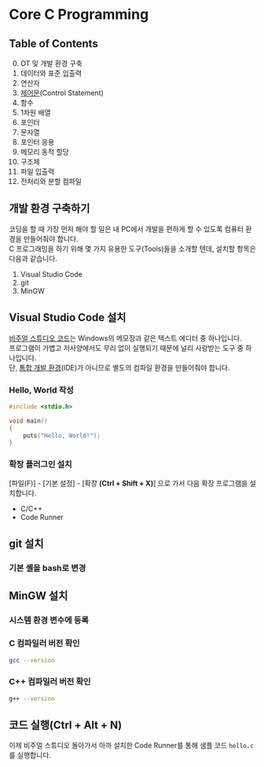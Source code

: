 # Core C Programming

## Table of Contents
0. OT 및 개발 환경 구축
1. 데이터와 표준 입출력
2. 연산자
3. [제어문](https://github.com/ay-oh/core-c/tree/develop/03--control-statement)(Control Statement)
4. 함수
5. 1차원 배열
6. 포인터
7. 문자열
8. 포인터 응용
9. 메모리 동적 할당
10. 구조체
11. 파일 입출력
12. 전처리와 분할 컴파일

## 개발 환경 구축하기
코딩을 할 때 가장 먼저 해야 할 일은 내 PC에서 개발을 편하게 할 수 있도록 컴퓨터 환경을 만들어줘야 합니다.  
C 프로그래밍을 하기 위해 몇 가지 유용한 도구(Tools)들을 소개할 텐데, 설치할 항목은 다음과 같습니다.

1. Visual Studio Code
2. git
3. MinGW



## Visual Studio Code 설치
[비주얼 스튜디오 코드](https://namu.wiki/w/%EB%B9%84%EC%A3%BC%EC%96%BC%20%EC%8A%A4%ED%8A%9C%EB%94%94%EC%98%A4%20%EC%BD%94%EB%93%9C)는 Windows의 메모장과 같은 텍스트 에디터 중 하나입니다.  
프로그램이 가볍고 저사양에서도 무리 없이 실행되기 때문에 널리 사랑받는 도구 중 하나입니다.  
단, [통합 개발 환경](https://namu.wiki/w/%ED%86%B5%ED%95%A9%20%EA%B0%9C%EB%B0%9C%20%ED%99%98%EA%B2%BD)(IDE)가 아니므로 별도의 컴파일 환경을 만들어줘야 합니다.


### Hello, World 작성
```c
#include <stdio.h>

void main()
{
    puts("Hello, World!");
}
```


### 확장 플러그인 설치
[파일(F)] - [기본 설정] - [확장 **(Ctrl + Shift + X)**] 으로 가서 다음 확장 프로그램을 설치합니다.
- C/C++
- Code Runner



## git 설치
### 기본 셸을 bash로 변경



## MinGW 설치
### 시스템 환경 변수에 등록


### C 컴파일러 버전 확인
```bash
gcc --version
```


### C++ 컴파일러 버전 확인
```bash
g++ --version
```


## 코드 실행(Ctrl + Alt + N)
이제 비주얼 스튜디오 돌아가서 아까 설치한 Code Runner를 통해 샘플 코드 `hello.c` 를 실행합니다.
